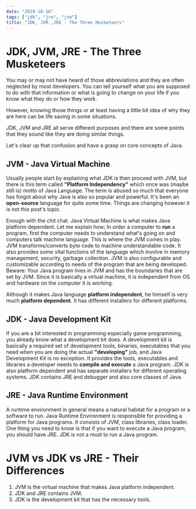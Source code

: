 ```yaml
---
date: "2019-10-16"
tags: ["jdk", "jre", "jvm"]
title: "JDK, JVM ,JRE - The Three Musketeers"
---
```


# JDK, JVM, JRE - The Three Musketeers

You may or may not have heard of those abbreviations and they are often neglected by most developers. You can tell yourself what you are supposed to do with that information or what is going to change on your life if you know what they do or how they work.

However, knowing those things or at least having a little bit idea of why they are here can be life saving in some situations.

JDK, JVM and JRE all serve different purposes and there are some points that they sound like they are doing similar things.

Let's clear up that confusion and have a grasp on core concepts of Java.

## JVM - Java Virtual Machine

Usually people start by explaining what JDK is then proceed with JVM, but there is this term called **"Platform Independency"** which once was (maybe still is) motto of Java Language. The term is abused so much that everyone has forgot about why Java is also so popular and powerful. It's been an **open-source** language for quite some time. Things are changing however it is not this post's topic.

Enough with the chit chat. Java Virtual Machine is what makes Java platform dependent. Let me explain how;
In order a computer to **run** a program, first the computer needs to understand what's going on and computers talk machine language. This is where the JVM comes in play. JVM transforms/converts byte code to machine understandable code. It also provides some vital functions of the language which involve in memory management, security, garbage collection.
JVM is also configurable and customizable according to needs of the program that are being developed. Beware: Your Java program lives in JVM and has the boundaries that are set by JVM.
Since it is basically a virtual machine, it is independent from OS and hardware on the computer it is working.

Although it makes Java language **platform independent**, he himself is very much **platform dependent**. It has different installers for different platforms.

## JDK - Java Development Kit

If you are a bit interested in programming especially game programming, you already know what a development kit does. A development kit is basically a required set of development tools, binaries, executables that you need when you are doing the actual **"developing"** job, and Java Development Kit is no exception.
It provides the tools, executables and libraries a developer needs to **compile and execute** a Java program. JDK is also platform dependent and has separate installers for different operating systems. JDK contains JRE and debugger and also core classes of Java.

## JRE - Java Runtime Environment

A runtime environment in general means a natural habitat for a program or a software to run. Java Runtime Environment is responsible for providing a platform for Java programs. It consists of JVM, class libraries, class loader. One thing you need to know is that if you want to execute a Java program, you should have JRE. JDK is not a must to run a Java program.

# JVM vs JDK vs JRE - Their Differences

1. JVM is the virtual machine that makes Java platform independent.
2. JDK and JRE contains JVM.
3. JDK is the development kit that has the necessary tools.
